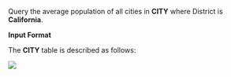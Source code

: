 Query the average population of all cities in __CITY__ where District is __California__.

__Input Format__

The __CITY__ table is described as follows:

![](https://github.com/avtomato/HackerRank/blob/master/SQL/img/1449729804-f21d187d0f-CITY.jpg)